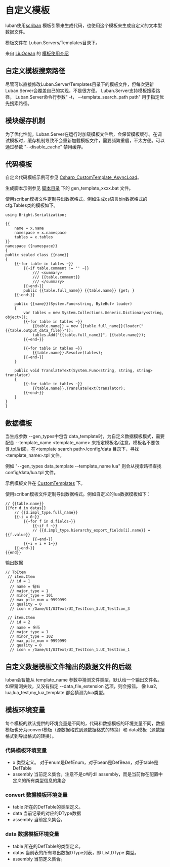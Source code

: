 # 自定义模板

luban使用[scriban](https://github.com/scriban/scriban) 模板引擎来生成代码，也使用这个模板来生成自定义的文本型数据文件。

模板文件在 Luban.Servers/Templates目录下。

来自 [LiuOcean](https://github.com/LiuOcean) 的 [模板使用介绍](https://app.heptabase.com/w/514c9827e9627b063281903b68ed662773c45c845d90f8da1da04dd1e6fc08c4)

## 自定义模板搜索路径

尽管可以直接修改Luban.Server/Templates目录下的模板文件，但每次更新Luban.Server会覆盖自己的实现，不是很方便。
Luban.Server支持模板搜索路径， Luban.Server命令行参数" -t， --template_search_path path" 用于指定优先搜索路径。

## 模块缓存机制

为了优化性能，Luban.Server在运行时加载模板文件后，会保留模板缓存。在调试模板时，缓存机制导致不会重新加载模板文件，需要频繁重启，不太方便。可以通过参数
"--disable_cache" 禁用缓存。

## 代码模板

自定义代码模板示例可参见 [Csharp_CustomTemplate_AsyncLoad](https://github.com/focus-creative-games/luban_examples/tree/main/Projects/Csharp_CustomTemplate_AsyncLoad)。

生成脚本示例参见 [脚本目录](https://github.com/focus-creative-games/luban_examples/tree/main/Projects/GenerateDatas) 下的 gen_template_xxxx.bat 文件。

使用scriban模板文件定制导出数据格式。例如生成cs语言bin数据格式的cfg.Tables类的模板如下。

```text
using Bright.Serialization;

{{
    name = x.name
    namespace = x.namespace
    tables = x.tables
}}
namespace {{namespace}}
{
public sealed class {{name}}
{
    {{~for table in tables ~}}
        {{~if table.comment != '' ~}}
            /// <summary>
            /// {{table.comment}}
            /// </summary>
        {{~end~}}
        public {{table.full_name}} {{table.name}} {get; }
    {{~end~}}

    public {{name}}(System.Func<string, ByteBuf> loader)
    {
        var tables = new System.Collections.Generic.Dictionary<string, object>();
        {{~for table in tables ~}}
            {{table.name}} = new {{table.full_name}}(loader("{{table.output_data_file}}")); 
            tables.Add("{{table.full_name}}", {{table.name}});
        {{~end~}}

        {{~for table in tables ~}}
            {{table.name}}.Resolve(tables); 
        {{~end~}}
    }

    public void TranslateText(System.Func<string, string, string> translator)
    {
        {{~for table in tables ~}}
            {{table.name}}.TranslateText(translator); 
        {{~end~}}
    }
}
}
```


## 数据模板

当生成参数 --gen_types中包含 data_template时，为自定义数据模板模式，需要配合 --template_name \<template_name\> 来指定模板名(注意，模板名不要包含.tpl后缀)，在\<template search path\>/config/data 目录下，寻找 \<template_name\>.tpl 文件。

例如 "--gen_types data_template --template_name lua" 则会从搜索路径查找 config/data/lua.tpl 文件。

 示例模板文件在 [CustomTemplates](https://github.com/focus-creative-games/luban_examples/tree/main/Projects/DataTemplates/CustomTemplates/config/data) 下。

 
使用scriban模板文件定制导出数据格式。例如自定义的lua数据模板如下：

```text
// {{table.name}}
{{for d in datas}}
    // {{d.impl_type.full_name}}
    {{~i = 0~}}
        {{~for f in d.fields~}}
            {{~if f ~}}
            // {{d.impl_type.hierarchy_export_fields[i].name}} = {{f.value}}
            {{~end~}}
        {{~i = i + 1~}}
    {{~end~}}
{{end}}
```

输出数据

```text
// TbItem
 // item.Item
  // id = 1
  // name = 钻石
  // major_type = 1
  // minor_type = 101
  // max_pile_num = 9999999
  // quality = 0
  // icon = /Game/UI/UIText/UI_TestIcon_3.UI_TestIcon_3
  
 // item.Item
  // id = 2
  // name = 金币
  // major_type = 1
  // minor_type = 102
  // max_pile_num = 9999999
  // quality = 0
  // icon = /Game/UI/UIText/UI_TestIcon_1.UI_TestIcon_1
```

## 自定义数据模板文件输出的数据文件的后缀

luban会智能从 template_name 参数中猜测文件类型，默认给一个输出文件名。如果猜测失败，又没有指定 --data_file_extension 选项，则会报错。
像 lua2, lua,lua_test,my_lua_template 都会猜测为lua类型。

## 模板环境变量

每个模板的默认提供的环境变量是不同的，代码和数据模板的环境变量不同，数据模板也分为convert模板（源数据格式到源数据格式的转换）和 data模板（源数据格式到导出格式的转换）。

### 代码模板环境变量

- x  类型定义。 对于enum是DefEnum，对于bean是DefBean，对于table是DefTable
- assembly 当前定义集合。注意不是c#的dll assembly，而是当前你在配置中定义的所有类型信息的集合

### convert 数据模板环境变量

- table 所在的DefTable的类型定义。
- data 当前记录的对应的DType数据
- assembly 当前定义集合。

### data 数据模板环境变量

- table 所在的DefTable的类型定义。
- datas 当前表的所有导出数据DType列表，即 List,DType 类型。
- assembly 当前定义集合。
